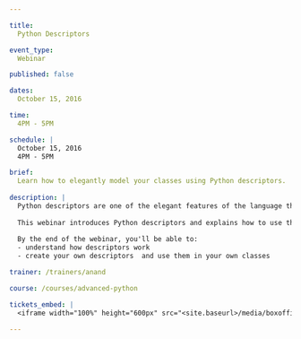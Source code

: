 ```yaml
---

title:
  Python Descriptors

event_type:
  Webinar

published: false

dates:
  October 15, 2016

time:
  4PM - 5PM

schedule: |
  October 15, 2016  
  4PM - 5PM

brief:
  Learn how to elegantly model your classes using Python descriptors.
  
description: |
  Python descriptors are one of the elegant features of the language that allows defining classes in a declarative way. Many modern libraries and frameworks use them to create elegant APIs. 
  
  This webinar introduces Python descriptors and explains how to use them in practical applications using lot of examples.
  
  By the end of the webinar, you'll be able to:
  - understand how descriptors work
  - create your own descriptors  and use them in your own classes

trainer: /trainers/anand

course: /courses/advanced-python

tickets_embed: |
  <iframe width="100%" height="600px" src="<site.baseurl>/media/boxoffice.html" frameborder="0"></iframe>

---
```


